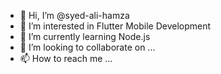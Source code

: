 - 👋 Hi, I’m @syed-ali-hamza
- 👀 I’m interested in Flutter Mobile Development
- 🌱 I’m currently learning Node.js
- 💞️ I’m looking to collaborate on ...
- 📫 How to reach me ...

<!---
ali-hamza-syed/ali-hamza-syed is a ✨ special ✨ repository because its `README.md` (this file) appears on your GitHub profile.
You can click the Preview link to take a look at your changes.
--->
